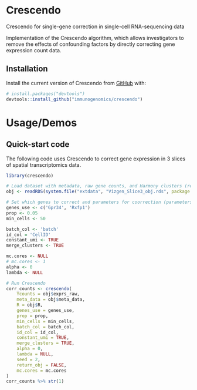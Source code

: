 # Crescendo
Crescendo for single-gene correction in single-cell RNA-sequencing data

Implementation of the Crescendo algorithm, which allows investigators to remove the effects of confounding factors by directly correcting gene expression count data.

## Installation

Install the current version of Crescendo from [GitHub](https://github.com/) with:

``` r
# install.packages("devtools")
devtools::install_github("immunogenomics/crescendo")
```

# Usage/Demos

## Quick-start code

The following code uses Crescendo to correct gene expression in 3 slices of spatial transcriptomics data.

``` r
library(crescendo)

# Load dataset with metadata, raw gene counts, and Harmony clusters (result from running the Harmony algorithm)
obj <- readRDS(system.file("extdata", "Vizgen_Slice3_obj.rds", package = "crescendo"))

# Set which genes to correct and parameters for coorrection (parameters explained in GettingStarted vignette)
genes_use <- c('Gpr34', 'Rxfp1')
prop <- 0.05
min_cells <- 50

batch_col <- 'batch'
id_col = 'CellID'
constant_umi <- TRUE
merge_clusters <- TRUE

mc.cores <- NULL
# mc.cores <- 1
alpha <- 0
lambda <- NULL

# Run Crescendo
corr_counts <- crescendo(
    Ycounts = obj$exprs_raw,
    meta_data = obj$meta_data,
    R = obj$R,
    genes_use = genes_use,
    prop = prop,
    min_cells = min_cells,
    batch_col = batch_col,
    id_col = id_col,
    constant_umi = TRUE,
    merge_clusters = TRUE,
    alpha = 0,
    lambda = NULL,
    seed = 2,
    return_obj = FALSE,
    mc.cores = mc.cores
)
corr_counts %>% str(1)
```
